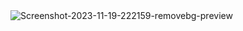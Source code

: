 <img align="center" src="https://i.ibb.co/Mk7MNYw/Screenshot-2023-11-19-222159-removebg-preview.png" alt="Screenshot-2023-11-19-222159-removebg-preview" border="0">
